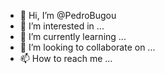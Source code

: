 - 👋 Hi, I’m @PedroBugou
- 👀 I’m interested in ...
- 🌱 I’m currently learning ...
- 💞️ I’m looking to collaborate on ...
- 📫 How to reach me ...

<!---
PedroBugou/PedroBugou is a ✨ special ✨ repository because its `README.md` (this file) appears on your GitHub profile.
You can click the Preview link to take a look at your changes.
--->
